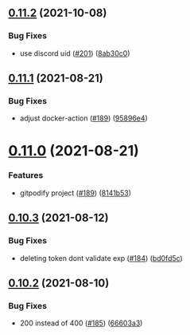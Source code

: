 ## [0.11.2](https://github.com/EddieHubCommunity/api/compare/v0.11.1...v0.11.2) (2021-10-08)


### Bug Fixes

* use discord uid ([#201](https://github.com/EddieHubCommunity/api/issues/201)) ([8ab30c0](https://github.com/EddieHubCommunity/api/commit/8ab30c0d221fda565b3cf8b137f57ecf1bbde8c5))



## [0.11.1](https://github.com/EddieHubCommunity/api/compare/v0.11.0...v0.11.1) (2021-08-21)


### Bug Fixes

* adjust docker-action ([#189](https://github.com/EddieHubCommunity/api/issues/189)) ([95896e4](https://github.com/EddieHubCommunity/api/commit/95896e4a631eaefa6ed3bac854262650240fffc1))



# [0.11.0](https://github.com/EddieHubCommunity/api/compare/v0.10.3...v0.11.0) (2021-08-21)


### Features

* gitpodify project ([#189](https://github.com/EddieHubCommunity/api/issues/189)) ([8141b53](https://github.com/EddieHubCommunity/api/commit/8141b53482bc63e1987af538db803bfd90a9578f))



## [0.10.3](https://github.com/EddieHubCommunity/api/compare/v0.10.2...v0.10.3) (2021-08-12)


### Bug Fixes

* deleting token dont validate exp ([#184](https://github.com/EddieHubCommunity/api/issues/184)) ([bd0fd5c](https://github.com/EddieHubCommunity/api/commit/bd0fd5cfdecf72ad9e9b9c2383eabe8023a81146))



## [0.10.2](https://github.com/EddieHubCommunity/api/compare/v0.10.1...v0.10.2) (2021-08-10)


### Bug Fixes

* 200 instead of 400 ([#185](https://github.com/EddieHubCommunity/api/issues/185)) ([66603a3](https://github.com/EddieHubCommunity/api/commit/66603a3f862f38a460bd3b6bcd186ecf662dd5d1))



